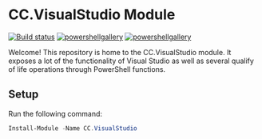 # CC.VisualStudio Module

[![Build status](https://caseycrouse.visualstudio.com/Github/_apis/build/status/PSModules.CC.VisualStudio-CD)](https://caseycrouse.visualstudio.com/Github/_build/latest?definitionId=7) [![powershellgallery](https://img.shields.io/powershellgallery/v/CC.VisualStudio)](https://www.powershellgallery.com/packages/VisualStudio) [![powershellgallery](https://img.shields.io/powershellgallery/dt/CC.VisualStudio)](https://www.powershellgallery.com/stats/packages/VisualStudio?groupby=Version)

Welcome! This repository is home to the CC.VisualStudio module. It exposes a lot of the functionality of Visual Studio as well as several qualify of life operations through PowerShell functions.

## Setup

Run the following command:

```powershell
Install-Module -Name CC.VisualStudio
```
